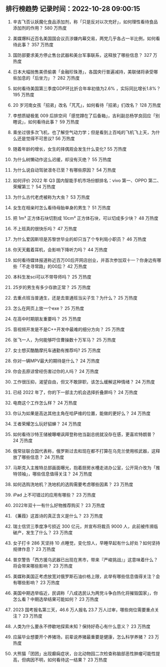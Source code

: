 
## 排行榜趋势 记录时间：2022-10-28 09:00:15
  
  1. 辛吉飞否认妖魔化食品添加剂，称「只是反对以次充好」，如何理性看待食品添加剂的作用？ 580 万热度
    
  2. 美媒爆料近百名美国国会议员涉嫌内幕交易，两党几乎各占一半比例，如何看待此事？ 357 万热度
    
  3. 国防部要求美方停止售台武器和美台军事联系，这释放了哪些信息？ 327 万热度
    
  4. 日本大幅抛售美债偷袭「金融珍珠港」，各国央行普遍减持，美联储将承受哪些加息的「后坐力」？ 282 万热度
    
  5. 如何看待美国第三季度GDP环比折合年率初值为2.6% ，实际同比增长1.8%？ 195 万热度
    
  6. 20 岁河南女孩「招弟」改名「芃芃」，如何看待「招弟」们改名？ 128 万热度
    
  7. 李想质疑极氪 009 后排空间「感觉蹲在了后备箱」，吉利副总杨学良回应「别瞎说」，如何看待此事？ 59 万热度
    
  8. 乘坐过很多次飞机，也了解空气动力学；但是看到上百吨的飞机飞上天，为什么还是觉得不可思议? 56 万热度
    
  9. 随着年龄的增长，女生的择偶观会发生什么变化? 55 万热度
    
  10. 为什么树懒动作这么迟缓，却没有灭绝？ 55 万热度
    
  11. 为什么说自动驾驶凛冬已至？有哪些原因？ 54 万热度
    
  12. 如何评价 2022 年 Q3 国内智能手机市场份额排名：vivo 第一、OPPO 第二、荣耀第三？ 54 万热度
    
  13. 为什么古代老虎被称为大虫？ 53 万热度
    
  14. 女生在相亲时怎么看待母胎单身的男生？ 51 万热度
    
  15. 把 1m³ 正方体石块切割成 10cm³ 正方体石块，可以切成多少块？ 48 万热度
    
  16. 不上班真的很快乐吗？ 47 万热度
    
  17. 为什么爱因斯坦是苏黎世毕业的却只当了个专利局小职员？ 46 万热度
    
  18. 你天天戴着耳机，会影响下降听力吗？ 44 万热度
    
  19. 如何看待媒体报道称近百万00后开网店创业，并首次参加双十一？你身边有哪些「不走寻常路」的00后？ 42 万热度
    
  20. 本科生发sci可以不带导师吗？ 25 万热度
    
  21. 25岁的男生有多少存款正常？ 25 万热度
    
  22. 去重点班当普通生，还是去普通班当尖子生？为什么？ 25 万热度
    
  23. 怎么在网页上放一个exe？ 25 万热度
    
  24. 在高中时期朋友重要吗？ 25 万热度
    
  25. 音视频开发是不是C++开发中最难的细分方向？ 25 万热度
    
  26. 张飞一人，为何能够吓住曹操数十万军马？ 25 万热度
    
  27. 女士想买酷酷摩托车通勤有推荐吗? 25 万热度
    
  28. 你对一辆MPV最大的期待是什么？ 24 万热度
    
  29. 你会去原谅曾经伤害过你的人吗？ 24 万热度
    
  30. 工作很压抑，渴望自由，但又不敢辞职，该怎么缓解这种情绪？ 24 万热度
    
  31. 已经 2022 年了，你的下一部主力机会选择折叠屏吗？ 24 万热度
    
  32. 电商这个工作怎么样？ 24 万热度
    
  33. 你认为如果是高达其他主角在哈萨维的位置，能做的更好么？ 24 万热度
    
  34. 王者荣耀怎么玩好貂蝉？ 24 万热度
    
  35. 如何看待沙特王储被曝嘲讽拜登称他当副总统就没存在感，更喜欢特朗普？ 24 万热度
    
  36. 俄常驻联合国代表称，俄罗斯过去和现在都不打算在乌克兰使用核武器，这释放了哪些信息？ 24 万热度
    
  37. 马斯克入主推特总部画面曝光，抱着厨房水槽走进办公室，公开简介改为「推特领袖」，哪些信息值得关注？ 24 万热度
    
  38. 如何选购洗地机？洗地机的选购需要考虑哪些因素？ 23 万热度
    
  39. iPad 上不可错过的应用有哪些？ 23 万热度
    
  40. 2022年双十一有什么好物推荐购买？ 23 万热度
    
  41. 《蒹葭》这首诗的真正含义是什么？ 23 万热度
    
  42. 瑞士信贷三季度净亏损近 300 亿元，并宣布将裁员 9000 人，此前被传濒临破产，发生了什么？ 23 万热度
    
  43. 女子打卡 286 天坚持 10 点睡觉，变化惊人，早睡早起有什么好处？如何坚持规律作息？ 23 万热度
    
  44. 普京警告「西方援乌武器已出现在黑市，带来『严峻挑战』」这意味着什么？将会带来哪些影响？ 23 万热度
    
  45. 美媒称美国正考虑放宽对俄罗斯石油价格上限，此举有哪些信息值得关注？会有哪些影响？ 23 万热度
    
  46. 美国中期选举临近，民调称「八成选民认为两党斗争白热化将摧毁国家」，你怎么看？中期选举结果可能如何？ 23 万热度
    
  47. 2023 国考报名第三天，46.6 万人报名 23.7 万人过审，哪些岗位需要重点关注？ 23 万热度
    
  48. 人类为什么要永不停歇地探索未知？保持好奇心有什么意义？ 23 万热度
    
  49. 应届毕业想要开个养猪场，前辈说养猪最重要是健康，怎么科学养猪？ 23 万热度
    
  50. 大熊猫「团团」出现癫痫症状，台北动物园二次检查称脑部恶性肿瘤可能性提高，但病因不明，如何看待这一结果？ 23 万热度
    